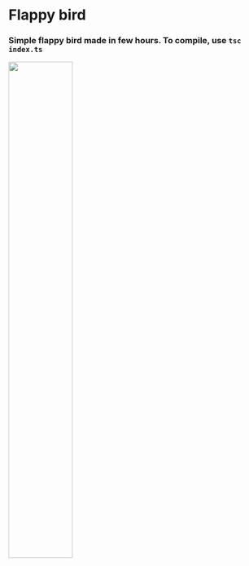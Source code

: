 # Flappy bird
### Simple flappy bird made in few hours. To compile, use `tsc index.ts`
<img width="50%" left="25%" src="https://media.discordapp.net/attachments/934916122870968341/1056978952889040987/image.png?width=984&height=492">
